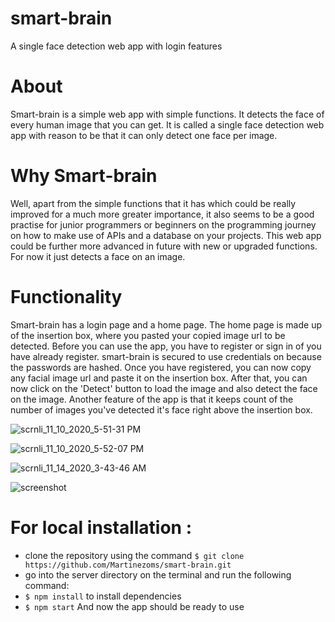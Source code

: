 # smart-brain
A single face detection web app with login features

# About
  Smart-brain is a simple web app with simple functions. It detects the face of every human image that you can get. It is called a single face detection web app with reason to be that it can only detect one face per image.
  
# Why Smart-brain
  Well, apart from the simple functions that it has which could be really improved for a much more greater importance, it also seems  to be a good practise for junior programmers or beginners on the programming journey on how to make use of APIs and a database on your projects. This web app could be further more advanced in future with new or upgraded functions. For now it just detects a face on an image.
  
# Functionality
  Smart-brain has a login page and a home page. The home page is made up of the insertion box, where you pasted your copied image url to be detected. Before you can use the app, you have to register or sign in of you have already register. smart-brain is secured to use credentials on because the passwords are hashed. Once you have registered, you can now copy any facial image url and paste it on the insertion box. After that, you can now click on the 'Detect' button to load the image and also detect the face on the image. Another feature of the app is that it keeps count of the number of images you've detected it's face right above the insertion box.
  
  ![scrnli_11_10_2020_5-51-31 PM](https://user-images.githubusercontent.com/65704793/99138701-caf1da00-2632-11eb-9a27-506603458a3c.png)
 
  
  ![scrnli_11_10_2020_5-52-07 PM](https://user-images.githubusercontent.com/65704793/99138872-4607c000-2634-11eb-90ee-5dbb0b2fb686.png)
  
  
  ![scrnli_11_14_2020_3-43-46 AM](https://user-images.githubusercontent.com/65704793/99138907-9717b400-2634-11eb-9f87-ba1d6ce90eb3.png)
  
  
  ![screenshot](https://user-images.githubusercontent.com/65704793/99139046-a9deb880-2635-11eb-9867-2d5157d9a41b.png)
  
  

# For local installation :
- clone the repository using the command ```$ git clone https://github.com/Martinezoms/smart-brain.git ```
- go into the server directory on the terminal and run the following command:
-  ```$ npm install``` to install dependencies
- ```$ npm start```
   And now the app should be ready to use

  

